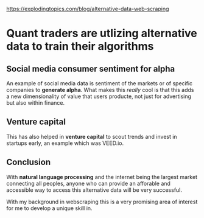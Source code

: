 https://explodingtopics.com/blog/alternative-data-web-scraping

# Quant traders are utlizing alternative data to train their algorithms

## Social media consumer sentiment for alpha

An example of social media data is sentiment of the markets or of specific companies to **generate alpha**. What makes this _really_ cool is that this adds a new dimensionality of value that users producte, not just for advertising but also within finance.

## Venture capital

This has also helped in **venture capital** to scout trends and invest in startups early, an example which was VEED.io.

## Conclusion

With **natural language processing** and the internet being the largest market connecting all peoples, anyone who can provide an afforable and accessible way to access this alternative data will be very successful.

With my background in webscraping this is a very promising area of interest for me to develop a unique skill in.
